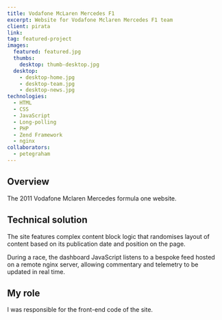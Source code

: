 ```yaml
---
title: Vodafone McLaren Mercedes F1
excerpt: Website for Vodafone Mclaren Mercedes F1 team
client: pirata
link:
tag: featured-project
images:
  featured: featured.jpg
  thumbs:
    desktop: thumb-desktop.jpg
  desktop:
    - desktop-home.jpg
    - desktop-team.jpg
    - desktop-news.jpg
technologies:
  - HTML
  - CSS
  - JavaScript
  - Long-polling
  - PHP
  - Zend Framework
  - nginx
collaborators:
  - petegraham
---
```


## Overview

The 2011 Vodafone Mclaren Mercedes formula one website.

## Technical solution

The site features complex content block logic that randomises layout of content based on its publication date and position on the page.

During a race, the dashboard JavaScript listens to a bespoke feed hosted on a remote nginx server, allowing commentary and telemetry to be updated in real time.

## My role

I was responsible for the front-end code of the site.



